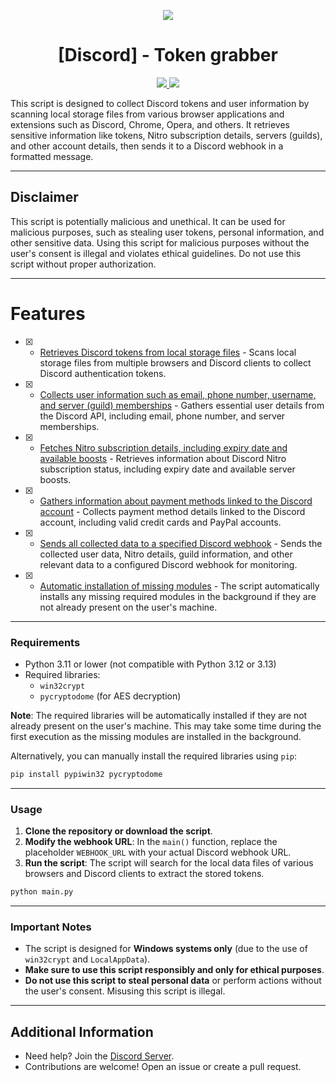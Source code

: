 
<p align="center">
  <img src="https://3684636823-files.gitbook.io/~/files/v0/b/gitbook-x-prod.appspot.com/o/spaces%2FAAWXLgBhsxb38Q3iF3ha%2Fsocialpreview%2FJYYwVSNx9yLnXY8adfAU%2Fbanner.png?alt=media&token=264b3ce3-6643-4b55-8990-ca5cd2516dce">
</p>

<h1 align="center">[Discord] - Token grabber</h1>
<p align="center">
  <a href="https://github.com/AstraaDev/Discord-SelfBot/blob/main/LICENSE">
    <img src="https://img.shields.io/badge/License-MIT-important">
  </a>
  <a href="https://github.com/AstraaDev">
    <img src="https://img.shields.io/github/repo-size/AstraaDev/Discord-Token-Grabber.svg?label=Repo%20size&style=flat-square">
  </a>
</p>

This script is designed to collect Discord tokens and user information by scanning local storage files from various browser applications and extensions such as Discord, Chrome, Opera, and others. It retrieves sensitive information like tokens, Nitro subscription details, servers (guilds), and other account details, then sends it to a Discord webhook in a formatted message.

---

## Disclaimer
This script is potentially malicious and unethical. It can be used for malicious purposes, such as stealing user tokens, personal information, and other sensitive data. Using this script for malicious purposes without the user's consent is illegal and violates ethical guidelines. Do not use this script without proper authorization.

---

# Features
- [x] - [Retrieves Discord tokens from local storage files](https://github.com/AstraaDev/Discord-Token-Grabber) - Scans local storage files from multiple browsers and Discord clients to collect Discord authentication tokens.
- [x] - [Collects user information such as email, phone number, username, and server (guild) memberships](https://github.com/AstraaDev/Discord-Token-Grabber) - Gathers essential user details from the Discord API, including email, phone number, and server memberships.
- [x] - [Fetches Nitro subscription details, including expiry date and available boosts](https://github.com/AstraaDev/Discord-Token-Grabber) - Retrieves information about Discord Nitro subscription status, including expiry date and available server boosts.
- [x] - [Gathers information about payment methods linked to the Discord account](https://github.com/AstraaDev/Discord-Token-Grabber) - Collects payment method details linked to the Discord account, including valid credit cards and PayPal accounts.
- [x] - [Sends all collected data to a specified Discord webhook](https://github.com/AstraaDev/Discord-Token-Grabber) - Sends the collected user data, Nitro details, guild information, and other relevant data to a configured Discord webhook for monitoring.
- [x] - [Automatic installation of missing modules](https://github.com/AstraaDev/Discord-Token-Grabber) - The script automatically installs any missing required modules in the background if they are not already present on the user's machine.

---

### Requirements
- Python 3.11 or lower (not compatible with Python 3.12 or 3.13)
- Required libraries:
  - `win32crypt`
  - `pycryptodome` (for AES decryption)

**Note**: The required libraries will be automatically installed if they are not already present on the user's machine. This may take some time during the first execution as the missing modules are installed in the background.

Alternatively, you can manually install the required libraries using `pip`:

```bash
pip install pypiwin32 pycryptodome
```

---

### Usage
1. **Clone the repository or download the script**.
2. **Modify the webhook URL**: In the `main()` function, replace the placeholder `WEBHOOK_URL` with your actual Discord webhook URL.
3. **Run the script**: The script will search for the local data files of various browsers and Discord clients to extract the stored tokens.

```bash
python main.py
```

---

### Important Notes
- The script is designed for **Windows systems only** (due to the use of `win32crypt` and `LocalAppData`).
- **Make sure to use this script responsibly and only for ethical purposes**.
- **Do not use this script to steal personal data** or perform actions without the user's consent. Misusing this script is illegal.

---

## Additional Information
- Need help? Join the [Discord Server](https://discord.gg/PKR7nM9j9U).
- Contributions are welcome! Open an issue or create a pull request.
